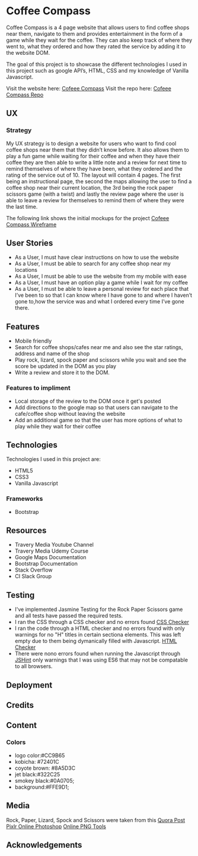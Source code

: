 # Coffee Compass
Coffee Compass is a 4 page website that allows users to find coffee shops near them, navigate to them and provides entertainment in the form of a game while they wait for the coffee. They can also keep track of where they went to, what they ordered and how they rated the service by adding it to the website DOM.

The goal of this project is to showcase the different technologies I used in this project such as google API’s, HTML, CSS and my knowledge of Vanilla Javascript.

Visit the website here:
[Cofeee Compass](https://xander-webdev.github.io/Coffee-Compass/index.html)
Visit the repo here:
[Cofeee Compass Repo](https://github.com/xander-webdev/Coffee-Compass)


## UX

### Strategy
My UX strategy is to design a website for users who want to find cool coffee shops near them that they didn’t know before. It also allows them to play a fun game while waiting for their coffee and when they have their coffee they are then able to write a little note and a review for next time to remind themselves of where they have been, what they ordered and the rating of the service out of 10. 
The layout will contain 4 pages. 
The first being an instructional page, the second the maps allowing the user to find a coffee shop near their current location, the 3rd being the rock paper scissors game (with a twist) and lastly the review page where the user is able to leave a review for themselves to remind them of where they were the last time.


The following link shows the initial mockups for the project 
[Cofeee Compass Wireframe](https://github.com/xander-webdev/Coffee-Compass/blob/3b3aadb439ca36c9cf34eed5e101b12d1f868bad/coffee-compass-wireframe.pdf)

## User Stories
- As a User, I must have clear instructions on how to use the website
- As a User, I must be able to search for any coffee shop near my locations
- As a User, I must be able to use the website from my mobile with ease
- As a User, I must have an option play a game while I wait for my coffee
- As a User, I must be able to leave a personal review for each place that I’ve been to so that I can know where I have gone to and where I haven’t gone to,how the service was and what I ordered every time I’ve gone there.


## Features
- Mobile friendly
- Search for coffee shops/cafes near me and also see the star ratings, address and name of the shop
- Play rock, lizard, spock paper and scissors while you wait and see the score be updated in the DOM as you play
- Write a review and store it to the DOM.

### Features to impliment
- Local storage of the review to the DOM once it get's posted
- Add directions to the google map so that users can navigate to the cafe/coffee shop without leaving the website
- Add an additional game so that the user has more options of what to play while they wait for their coffee

## Technologies
Technologies I used in this project are:
- HTML5
- CSS3
- Vanilla Javascript

### Frameworks
- Bootstrap

## Resources
- Travery Media Youtube Channel 
- Travery Media Udemy Course
- Google Maps Documentation
- Bootstrap Documentation
- Stack Overflow
- CI Slack Group


## Testing
- I've implemented Jasmine Testing for the Rock Paper Scissors game and all tests have passed the required tests.
- I ran the CSS through a CSS checker and no errors found [CSS Checker](https://jigsaw.w3.org/css-validator/)
- I ran the code through a HTML checker and no errors found with only warnings for no "H" titles in certain sectiona elements. This was left empty due to them being dymanically filled with Javascript. [HTML Checker](https://validator.w3.org/nu/#l96c39)
- There were nono errors found when running the Javascript through [JSHint](https://jshint.com/) only warnings that I was using ES6 that may not be compatable to all browsers.

## Deployment

## Credits
## Content
### Colors
- logo color:#CC9B65
- kobicha: #72401C
- coyote brown: #8A5D3C
- jet black:#322C25
- smokey black:#0A0705;
- background:#FFE9D1;
## Media
Rock, Paper, Lizard, Spock and Scissors were taken from this [Quora Post](https://www.quora.com/What-are-other-variations-of-rock-scissors-paper-hand-game)
[Pixlr Online Photoshop](https://pixlr.com/x/)
[Online PNG Tools](https://onlinepngtools.com/create-transparent-png)
## Acknowledgements



